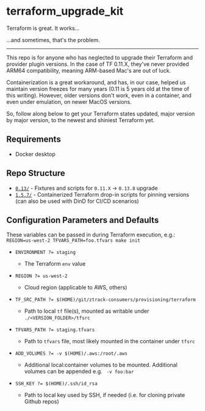 # terraform_upgrade_kit

Terraform is great. It works...

...and sometimes, that's the problem.

---

This repo is for anyone who has neglected to upgrade their Terraform and provider plugin versions. In the case of TF 0.11.X, they've never provided ARM64 compatibility, meaning ARM-based Mac's are out of luck.

Containerization is a great workaround, and has, in our case, helped us maintain version freezes for many years (0.11 is 5 years old at the time of this writing).  However, older versions don't work, even in a container, and even under emulation, on newer MacOS versions.

So, follow along below to get your Terraform states updated, major version by major version, to the newest and shiniest Terraform yet.

## Requirements

- Docker desktop

## Repo Structure

- [`0.13/`](0.13/)   - Fixtures and scripts for `0.11.X` -> `0.13.8` upgrade
- [`1.5.7/`](1.5.7/) - Containerized Terraform drop-in scripts for pinning versions (can also be used with DinD for CI/CD scenarios)

## Configuration Parameters and Defaults

These variables can be passed in during Terraform execution, e.g.:
`REGION=us-west-2 TFVARS_PATH=foo.tfvars make init`

- `ENVIRONMENT ?= staging`
  - The Terraform `env` value

- `REGION ?= us-west-2`
  - Cloud region (applicable to AWS, others)

- `TF_SRC_PATH ?= $(HOME)/git/ztrack-consumers/provisioning/terraform`
  - Path to local `tf` file(s), mounted as writable under `./<VERSION_FOLDER>/tfsrc`

- `TFVARS_PATH ?= staging.tfvars`
  - Path to `tfvars` file, most likely mounted in the container under `tfsrc`

- `ADD_VOLUMES ?= -v $(HOME)/.aws:/root/.aws`
  - Additional local:container volumes to be mounted. Additional volumes can be appended e.g. ` -v foo:bar`

- `SSH_KEY ?= $(HOME)/.ssh/id_rsa`
  - Path to local key used by SSH, if needed (i.e. for cloning private Github repos)

